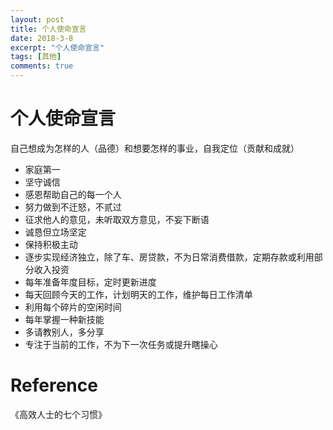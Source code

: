 ```yaml
---
layout: post
title: 个人使命宣言
date: 2018-3-8
excerpt: "个人使命宣言"
tags: [其他]
comments: true
---
```


    
# 个人使命宣言

自己想成为怎样的人（品德）和想要怎样的事业，自我定位（贡献和成就）

- 家庭第一
- 坚守诚信
- 感恩帮助自己的每一个人
- 努力做到不迁怒，不贰过
- 征求他人的意见，未听取双方意见，不妄下断语
- 诚恳但立场坚定
- 保持积极主动
- 逐步实现经济独立，除了车、房贷款，不为日常消费借款，定期存款或利用部分收入投资
- 每年准备年度目标，定时更新进度
- 每天回顾今天的工作，计划明天的工作，维护每日工作清单
- 利用每个碎片的空闲时间
- 每年掌握一种新技能
- 多请教别人，多分享
- 专注于当前的工作，不为下一次任务或提升瞎操心


# Reference

《高效人士的七个习惯》